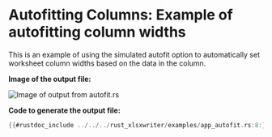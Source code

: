 # Autofitting Columns: Example of autofitting column widths

This is an example of using the simulated autofit option to automatically set
worksheet column widths based on the data in the column.

**Image of the output file:**

![Image of output from autofit.rs](../../images/autofit.png)

**Code to generate the output file:**

```rust
{{#rustdoc_include ../../../rust_xlsxwriter/examples/app_autofit.rs:8:}}
```
